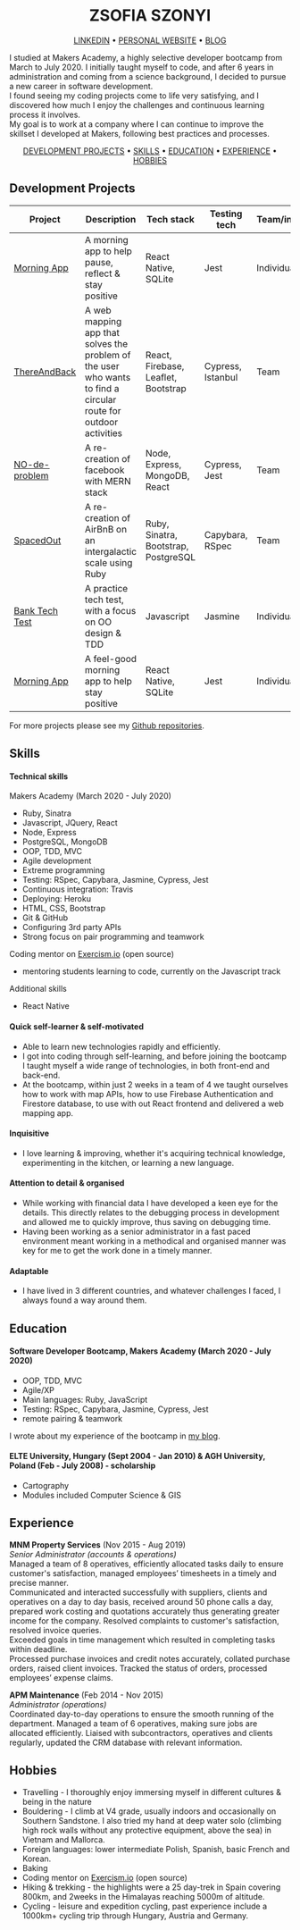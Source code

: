 <h1 align="center">ZSOFIA SZONYI</h1>
<p align="center">
  <a href="https://www.linkedin.com/in/zsofia-szonyi-34b8b6b6/">LINKEDIN</a> •
  <a href="https://zsofi.co.uk">PERSONAL WEBSITE</a> •
  <a href="https://zsofi.surge.sh">BLOG</a>

</p>

I studied at Makers Academy, a highly selective developer bootcamp from March to July 2020. I initially taught myself to code, and after 6 years in administration and coming from a science background, I decided to pursue a new career in software development.  
I found seeing my coding projects come to life very satisfying, and I discovered how much I enjoy the challenges and continuous learning process it involves.  
My goal is to work at a company where I can continue to improve the skillset I developed at Makers, following best practices and processes.

<div align="center">

[DEVELOPMENT PROJECTS](#development-projects) •
[SKILLS](#skills) •
[EDUCATION](#education) •
[EXPERIENCE](#experience) •
[HOBBIES](#hobbies)

</div>


## Development Projects

|Project|Description|Tech stack|Testing tech|Team/individual|
|---|---|---|---|---|
|[Morning App](https://github.com/ZsofiaS/MorningApp)|A morning app to help pause, reflect & stay positive|React Native, SQLite|Jest|Individual|
|[ThereAndBack](https://github.com/ZsofiaS/route_planner)|A web mapping app that solves the problem of the user who wants to find a circular route for outdoor activities|React, Firebase, Leaflet, Bootstrap|Cypress, Istanbul|Team|
|[NO-de-problem](https://github.com/ZsofiaS/acebook-NO-de-Problem)|A re-creation of facebook with MERN stack|Node, Express, MongoDB, React|Cypress, Jest|Team|
|[SpacedOut](https://github.com/ZsofiaS/Makersbnb)|A re-creation of AirBnB on an intergalactic scale using Ruby|Ruby, Sinatra, Bootstrap, PostgreSQL|Capybara, RSpec|Team|
|[Bank Tech Test](https://github.com/ZsofiaS/Bank-tech-test)|A practice tech test, with a focus on OO design & TDD|Javascript|Jasmine|Individual|
|[Morning App](https://github.com/ZsofiaS/MorningApp)|A feel-good morning app to help stay positive|React Native, SQLite|Jest|Individual|

For more projects please see my [Github repositories](https://github.com/ZsofiaS).

## Skills

#### Technical skills
Makers Academy (March 2020 - July 2020)
* Ruby, Sinatra
* Javascript, JQuery, React
* Node, Express
* PostgreSQL, MongoDB
* OOP, TDD, MVC
* Agile development
* Extreme programming
* Testing: RSpec, Capybara, Jasmine, Cypress, Jest
* Continuous integration: Travis
* Deploying: Heroku
* HTML, CSS, Bootstrap
* Git & GitHub
* Configuring 3rd party APIs
* Strong focus on pair programming and teamwork

Coding mentor on [Exercism.io](https://exercism.io/) (open source)
* mentoring students learning to code, currently on the Javascript track

Additional skills
* React Native

#### Quick self-learner & self-motivated

- Able to learn new technologies rapidly and efficiently.
- I got into coding through self-learning, and before joining the bootcamp I taught myself a wide range of technologies, in both front-end and back-end.
- At the bootcamp, within just 2 weeks in a team of 4 we taught ourselves how to work with map APIs, how to use Firebase Authentication and Firestore database, to use with out React frontend and delivered a web mapping app.

#### Inquisitive
- I love learning & improving, whether it's acquiring technical knowledge, experimenting in the kitchen, or learning a new language.

#### Attention to detail & organised
- While working with financial data I have developed a keen eye for the details. This directly relates to the debugging process in development and allowed me to quickly improve, thus saving on debugging time.
- Having been working as a senior administrator in a fast paced environment meant working in a methodical and organised manner  was key for me to get the work done in a timely manner.

#### Adaptable
- I have lived in 3 different countries, and whatever challenges I faced, I always found a way around them.

## Education

#### Software Developer Bootcamp, Makers Academy (March 2020 - July 2020)

- OOP, TDD, MVC
- Agile/XP
- Main languages: Ruby, JavaScript
- Testing: RSpec, Capybara, Jasmine, Cypress, Jest
- remote pairing & teamwork

I wrote about my experience of the bootcamp in [my blog](https://zsofi.surge.sh/).

#### ELTE University, Hungary (Sept 2004 - Jan 2010) & AGH University, Poland (Feb - July 2008) - scholarship

- Cartography
- Modules included Computer Science & GIS

## Experience

**MNM Property Services** (Nov 2015 - Aug 2019)    
*Senior Administrator (accounts & operations)*  
Managed a team of 8 operatives, efficiently allocated tasks daily to ensure customer's satisfaction, managed employees’ timesheets in a timely and precise manner.  
Communicated and interacted successfully with suppliers, clients and operatives on a day to day basis, received around 50 phone calls a day, prepared work costing and quotations accurately thus generating greater income for the company. Resolved complaints to customer's satisfaction, resolved invoice queries.     
Exceeded goals in time management which resulted in completing tasks within deadline.  
Processed purchase invoices and credit notes accurately, collated purchase orders, raised client invoices. Tracked the status of orders, processed employees’ expense claims.  

**APM Maintenance** (Feb 2014 - Nov 2015)   
*Administrator (operations)*  
Coordinated day-to-day operations to ensure the smooth running of the department.
Managed a team of 6 operatives, making sure jobs are allocated efficiently.
Liaised with subcontractors, operatives and clients regularly, updated the CRM database with relevant information.

## Hobbies

- Travelling - I thoroughly enjoy immersing myself in different cultures & being in the nature
- Bouldering - I climb at V4 grade, usually indoors and occasionally on Southern Sandstone. I also tried my hand at deep water solo (climbing high rock walls without any protective equipment, above the sea) in Vietnam and Mallorca.
- Foreign languages: lower intermediate Polish, Spanish, basic French and Korean.
- Baking
- Coding mentor on [Exercism.io](https://exercism.io/) (open source)
- Hiking & trekking - the highlights were a 25 day-trek in Spain covering 800km, and 2weeks in the Himalayas reaching 5000m of altitude.
- Cycling - leisure and expedition cycling, past experience include a 1000km+ cycling trip through Hungary, Austria and Germany.
